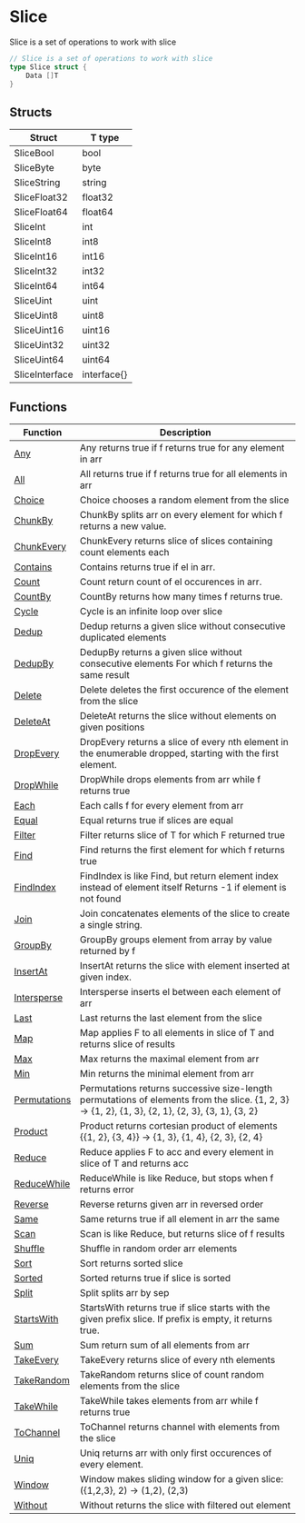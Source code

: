 # Slice

Slice is a set of operations to work with slice

```go
// Slice is a set of operations to work with slice
type Slice struct {
	Data []T
}
```

## Structs

| Struct | T type |
| ------ | ------ |
| SliceBool | bool |
| SliceByte | byte |
| SliceString | string |
| SliceFloat32 | float32 |
| SliceFloat64 | float64 |
| SliceInt | int |
| SliceInt8 | int8 |
| SliceInt16 | int16 |
| SliceInt32 | int32 |
| SliceInt64 | int64 |
| SliceUint | uint |
| SliceUint8 | uint8 |
| SliceUint16 | uint16 |
| SliceUint32 | uint32 |
| SliceUint64 | uint64 |
| SliceInterface | interface{} |

## Functions

| Function | Description |
| -------- | ----------- |
| [Any](./any.md) | Any returns true if f returns true for any element in arr |
| [All](./all.md) | All returns true if f returns true for all elements in arr |
| [Choice](./choice.md) | Choice chooses a random element from the slice |
| [ChunkBy](./chunkby.md) | ChunkBy splits arr on every element for which f returns a new value. |
| [ChunkEvery](./chunkevery.md) | ChunkEvery returns slice of slices containing count elements each |
| [Contains](./contains.md) | Contains returns true if el in arr. |
| [Count](./count.md) | Count return count of el occurences in arr. |
| [CountBy](./countby.md) | CountBy returns how many times f returns true. |
| [Cycle](./cycle.md) | Cycle is an infinite loop over slice |
| [Dedup](./dedup.md) | Dedup returns a given slice without consecutive duplicated elements |
| [DedupBy](./dedupby.md) | DedupBy returns a given slice without consecutive elements For which f returns the same result |
| [Delete](./delete.md) | Delete deletes the first occurence of the element from the slice |
| [DeleteAt](./deleteat.md) | DeleteAt returns the slice without elements on given positions |
| [DropEvery](./dropevery.md) | DropEvery returns a slice of every nth element in the enumerable dropped, starting with the first element. |
| [DropWhile](./dropwhile.md) | DropWhile drops elements from arr while f returns true |
| [Each](./each.md) | Each calls f for every element from arr |
| [Equal](./equal.md) | Equal returns true if slices are equal |
| [Filter](./filter.md) | Filter returns slice of T for which F returned true |
| [Find](./find.md) | Find returns the first element for which f returns true |
| [FindIndex](./findindex.md) | FindIndex is like Find, but return element index instead of element itself Returns -1 if element is not found |
| [Join](./join.md) | Join concatenates elements of the slice to create a single string. |
| [GroupBy](./groupby.md) | GroupBy groups element from array by value returned by f |
| [InsertAt](./insertat.md) | InsertAt returns the slice with element inserted at given index. |
| [Intersperse](./intersperse.md) | Intersperse inserts el between each element of arr |
| [Last](./last.md) | Last returns the last element from the slice |
| [Map](./map.md) | Map applies F to all elements in slice of T and returns slice of results |
| [Max](./max.md) | Max returns the maximal element from arr |
| [Min](./min.md) | Min returns the minimal element from arr |
| [Permutations](./permutations.md) | Permutations returns successive size-length permutations of elements from the slice. {1, 2, 3} -> {1, 2}, {1, 3}, {2, 1}, {2, 3}, {3, 1}, {3, 2} |
| [Product](./product.md) | Product returns cortesian product of elements {{1, 2}, {3, 4}} -> {1, 3}, {1, 4}, {2, 3}, {2, 4} |
| [Reduce](./reduce.md) | Reduce applies F to acc and every element in slice of T and returns acc |
| [ReduceWhile](./reducewhile.md) | ReduceWhile is like Reduce, but stops when f returns error |
| [Reverse](./reverse.md) | Reverse returns given arr in reversed order |
| [Same](./same.md) | Same returns true if all element in arr the same |
| [Scan](./scan.md) | Scan is like Reduce, but returns slice of f results |
| [Shuffle](./shuffle.md) | Shuffle in random order arr elements |
| [Sort](./sort.md) | Sort returns sorted slice |
| [Sorted](./sorted.md) | Sorted returns true if slice is sorted |
| [Split](./split.md) | Split splits arr by sep |
| [StartsWith](./startswith.md) | StartsWith returns true if slice starts with the given prefix slice. If prefix is empty, it returns true. |
| [Sum](./sum.md) | Sum return sum of all elements from arr |
| [TakeEvery](./takeevery.md) | TakeEvery returns slice of every nth elements |
| [TakeRandom](./takerandom.md) | TakeRandom returns slice of count random elements from the slice |
| [TakeWhile](./takewhile.md) | TakeWhile takes elements from arr while f returns true |
| [ToChannel](./tochannel.md) | ToChannel returns channel with elements from the slice |
| [Uniq](./uniq.md) | Uniq returns arr with only first occurences of every element. |
| [Window](./window.md) | Window makes sliding window for a given slice: ({1,2,3}, 2) -> (1,2), (2,3) |
| [Without](./without.md) | Without returns the slice with filtered out element |
